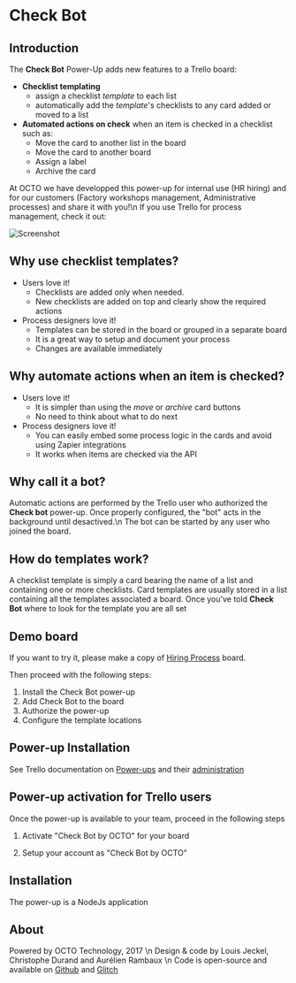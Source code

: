 # Check Bot

## Introduction

The **Check Bot** Power-Up adds new features to a Trello board:
- **Checklist templating**
    - assign a checklist *template* to each list
    - automatically add the *template*'s checklists to any card added or moved to a list
- **Automated actions on check** when an item is checked in a checklist such as:
    - Move the card to another list in the board
    - Move the card to another board
    - Assign a label
    - Archive the card

At OCTO we have developped this power-up for internal use (HR hiring) and for our customers (Factory workshops management, Administrative processes) and share it with you!\n
If you use Trello for process management, check it out:

![Screenshot](https://cdn.glitch.com/9aebe639-1af4-4ed8-9467-a054ae8cdf2b%2FNScreen1.jpg?1501683458765)

## Why use checklist templates?
- Users love it! 
  - Checklists are added only when needed.
  - New checklists are added on top and clearly show the required actions
- Process designers love it!
  - Templates can be stored in the board or grouped in a separate board
  - It is a great way to setup and document your process
  - Changes are available immediately

## Why automate actions when an item is checked?
- Users love it! 
  - It is simpler than using the *move* or *archive* card buttons
  - No need to think about what to do next
- Process designers love it!
  - You can easily embed some process logic in the cards and avoid using Zapier integrations
  - It works when items are checked via the API
  
## Why call it a bot?
Automatic actions are performed by the Trello user who authorized the **Check bot** power-up.
Once properly configured, the "bot" acts in the background until desactived.\n
The bot can be started by any user who joined the board.

## How do templates work?
A checklist template is simply a card bearing the name of a list and containing one or more checklists.
Card templates are usually stored in a list containing all the templates associated a board.
Once you've told **Check Bot** where to look for the template you are all set

## Demo board
If you want to try it, please make a copy of [Hiring Process](https://trello.com/b/36AnQeAb/hiring-process-checklist-bot-power-up-demo) board.

Then proceed with the following steps:
1. Install the Check Bot power-up
1. Add Check Bot to the board
1. Authorize the power-up
1. Configure the template locations

## Power-up Installation
See Trello documentation on [Power-ups](https://trello.readme.io/v1.0/reference#power-ups-intro) and their [administration](https://trello.com/power-ups/admin)

## Power-up activation for Trello users
Once the power-up is available to your team, proceed in the following steps

1. Activate "Check Bot by OCTO" for your board

1. Setup your account as "Check Bot by OCTO"

## Installation

The power-up is a NodeJs application

## About
Powered by OCTO Technology, 2017 \n
Design & code by Louis Jeckel, Christophe Durand and Aurélien Rambaux \n
Code is open-source and available on [Github](https://github.com/louisjeck/checklist-trello-bot) and [Glitch](https://glitch.com/edit/#!/checklist-bot)

